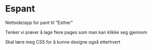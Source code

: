 # Espant
Nettside/app for pant til "Esther"

Tenker vi prøver å lage flere pages som man kan klikke seg gjennom

Skal lære meg CSS for å kunne designe også etterhvert
